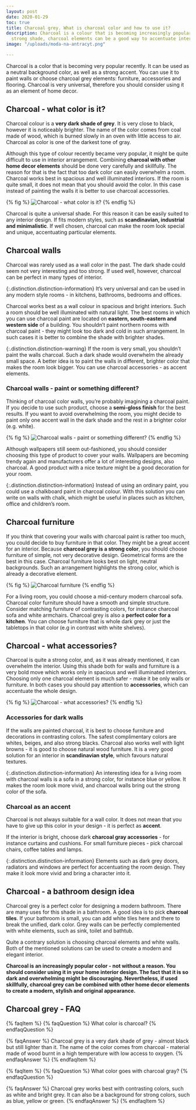 ```yaml
---
layout: post
date: 2020-01-29
toc: true
title: Charcoal grey. What is charcoal color and how to use it?
description: Charcoal is a colour that is becoming increasingly popular. Being a pretty
  strong shade, charcoal elements can be a good way to accentuate interior design.
image: "/uploads/moda-na-antracyt.png"

---
```

Charcoal is a color that is becoming very popular recently. It can be used as a neutral background color, as well as a strong accent. You can use it to paint walls or choose charcoal grey elements: furniture, accessories and flooring. Charcoal is very universal, therefore you should consider using it as an element of home decor.

## Charcoal - what color is it?

Charcoal colour is a **very dark shade of grey**. It is very close to black, however it is noticeably brighter. The name of the color comes from coal made of wood, which is burned slowly in an oven with little access to air. Charcoal as color is one of the darkest tone of gray.

Although this type of colour recently became very popular, it might be quite difficult to use in interior arrangement. Combining **charcoal with other home decor elements** should be done very carefully and skillfully. The reason for that is the fact that too dark color can easily overwhelm a room. Charcoal works best in spacious and well illuminated interiors. If the room is quite small, it does not mean that you should avoid the color. In this case instead of painting the walls it is better to use charcoal accessories.

{% fig %}
![Charcoal - what color is it?](/uploads/antracyt-co-to-za-kolor.jpg "Charcoal - what color is it?")
{% endfig %}

Charcoal is quite a universal shade. For this reason it can be easily suited to any interior design. If fits modern styles, such as **scandinavian, industrial and minimalistic**. If well chosen, charcoal can make the room look special and unique, accentuating particular elements.

## Charcoal walls

Charcoal was rarely used as a wall color in the past. The dark shade could seem not very interesting and too strong. If used well, however, charcoal can be perfect in many types of interior.

{:.distinction.distinction-information}
It’s very universal and can be used in any modern style rooms - in kitchens, bathrooms, bedrooms and offices.

Charcoal works best as a wall colour in spacious and bright interiors. Such a room should be well illuminated with natural light. The best rooms in which you can use charcoal paint are located on **eastern, south-eastern and western side** of a building. You shouldn’t paint northern rooms with charcoal paint - they might look too dark and cold in such arrangement. In such cases it is better to combine the shade with brighter shades.

{:.distinction.distinction-warning}
If the room is very small, you shouldn’t paint the walls charcoal. Such a dark shade would overwhelm the already small space. A better idea is to paint the walls in different, brighter color that makes the room look bigger. You can use charcoal accessories - as accent elements.

### Charcoal walls - paint or something different?

Thinking of charcoal color walls, you’re probably imagining a charcoal paint. If you decide to use such product, choose a **semi-gloss finish** for the best results. If you want to avoid overwhelming the room, you might decide to paint only one accent wall in the dark shade and the rest in a brighter color (e.g. white).

{% fig %}
![Charcoal walls - paint or something different?](/uploads/kolor-antracytowy-jak-pokryc-sciany.jpg "Charcoal walls - paint or something different?")
{% endfig %}

Although wallpapers still seem out-fashioned, you should consider choosing this type of product to cover your walls. Wallpapers are becoming trendy again and manufacturers offer a lot of interesting designs, also charcoal. A good product with a nice texture might be a good decoration for your room.

{:.distinction.distinction-information}
Instead of using an ordinary paint, you could use a chalkboard paint in charcoal colour. With this solution you can write on walls with chalk, which might be useful in places such as kitchen, office and children’s room.

## Charcoal furniture

If you think that covering your walls with charcoal paint is rather too much, you could decide to buy furniture in that color. They might be a great accent for an interior. Because **charcoal grey is a strong color**, you should choose furniture of simple, not very decorative design. Geometrical forms are the best in this case. Charcoal furniture looks best on light, neutral backgrounds. Such an arrangement highlights the strong color, which is already a decorative element.

{% fig %}
![Charcoal furniture](/uploads/meble-w-kolorze-antracytu.jpg "Charcoal furniture")
{% endfig %}

For a living room, you could choose a mid-century modern charcoal sofa. Charcoal color furniture should have a smooth and simple structure. Consider matching furniture of contrasting colors, for instance charcoal sofa and white armchairs. Charcoal grey is also a **perfect color for a kitchen**. You can choose furniture that is whole dark grey or just the tabletops in that color (e.g in contrast with white shelves).

## Charcoal - what accessories?

Charcoal is quite a strong color, and, as it was already mentioned, it can overwhelm the interior. Using this shade both for walls and furniture is a very bold move which works only in spacious and well illuminated interiors. Choosing only one charcoal element is much safer - make it be only walls or furniture. In both cases you should pay attention to **accessories**, which can accentuate the whole design.

{% fig %}
![Charcoal - what accessories?](/uploads/antracyt-jakie-dodatki.jpg "Charcoal - what accessories?")
{% endfig %}

### Accessories for dark walls

If the walls are painted charcoal, it is best to choose furniture and decorations in contrasting colors. The safest complimentary colors are whites, beiges, and also strong blacks. Charcoal also works well with light browns - it is good to choose natural wood furniture. It is a very good solution for an interior in **scandinavian style**, which favours natural textures.

{:.distinction.distinction-information}
An interesting idea for a living room with charcoal walls is a sofa in a strong color, for instance blue or yellow. It makes the room look more vivid, and charcoal walls bring out the strong color of the sofa.

### Charcoal as an accent

Charcoal is not always suitable for a wall color. It does not mean that you have to give up this color in your design - it is perfect as **accent**.

If the interior is bright, choose dark **charcoal gray accessories** - for instance curtains and cushions. For small furniture pieces - pick charcoal chairs, coffee tables and lamps.

{:.distinction.distinction-information}
Elements such as dark grey doors, radiators and windows are perfect for accentuating the room design. They make it look more vivid and bring a character into it.

## Charcoal - a bathroom design idea

Charcoal grey is a perfect color for designing a modern bathroom. There are many uses for this shade in a bathroom. A good idea is to pick **charcoal tiles**. If your bathroom is small, you can add white tiles here and there to break the unified, dark color. Grey walls can be perfectly complemented with white elements, such as sink, toilet and bathtub.

Quite a contrary solution is choosing charcoal elements and white walls. Both of the mentioned solutions can be used to create a modern and elegant interior.

**Charcoal is an increasingly popular color - not without a reason. You should consider using it in your home interior design. The fact that it is so dark and overwhelming might be discouraging. Nevertheless, if used skillfully, charcoal grey can be combined with other home decor elements to create a modern, stylish and original appearance.**

## Charcoal grey - FAQ

{% faqItem %}
{% faqQuestion %}
What color is charcoal?
{% endfaqQuestion %}

{% faqAnswer %}
Charcoal grey is a very dark shade of grey - almost black but still lighter than it. The name of the color comes from charcoal - material made of wood burnt in a high temperature with low access to oxygen.
{% endfaqAnswer %}
{% endfaqItem %}

{% faqItem %}
{% faqQuestion %}
What color goes with charcoal gray?
{% endfaqQuestion %}

{% faqAnswer %}
Charcoal grey works best with contrasting colors, such as white and bright grey. It can also be a background for strong colors, such as blue, yellow or green.
{% endfaqAnswer %}
{% endfaqItem %}
